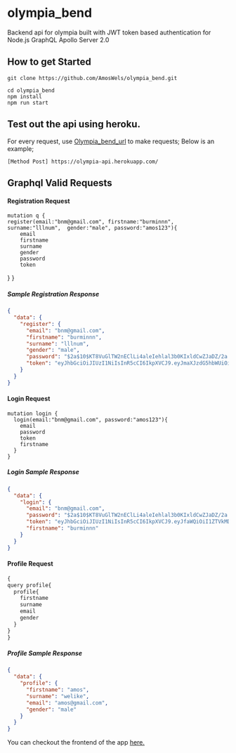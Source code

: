 # olympia_bend
Backend api for olympia built with JWT token based authentication for Node.js GraphQL Apollo Server 2.0

## How to get Started
```
git clone https://github.com/AmosWels/olympia_bend.git
```
```
cd olympia_bend
npm install
npm run start
```

## Test out the api using heroku.

For every request, use [Olympia_bend_url](https://olympia-api.herokuapp.com/) to make requests; Below is an example;

```
[Method Post] https://olympia-api.herokuapp.com/
```

## Graphql Valid Requests
#### Registration Request

    
    mutation q {
    register(email:"bnm@gmail.com", firstname:"burminnn", surname:"lllnum",  gender:"male", password:"amos123"){
        email
        firstname
        surname
        gender
        password
        token
  }
}
    
##### Sample Registration Response
```json
{
  "data": {
    "register": {
      "email": "bnm@gmail.com",
      "firstname": "burminnn",
      "surname": "lllnum",
      "gender": "male",
      "password": "$2a$10$KT8VuGlTW2nEClLi4aleIehlal3b0KIxldCwZJaDZ/2a.9XMWLl3m",
      "token": "eyJhbGciOiJIUzI1NiIsInR5cCI6IkpXVCJ9.eyJmaXJzdG5hbWUiOiJidXJtaW5ubiIsInN1cm5hbWUiOiJsbGxudW0iLCJnZW5kZXIiOiJtYWxlIiwiZW1haWwiOiJibm1AZ21haWwuY29tIiwicGFzc3dvcmQiOiIkMmEkMTAkS1Q4VnVHbFRXMm5FQ2xMaTRhbGVJZWhsYWwzYjBLSXhsZEN3WkphRFovMmEuOVhNV0xsM20iLCJfaWQiOiI1ZTVkMDgxNTAzYTAwMjAwMjQ1NzQ0MzEiLCJpYXQiOjE1ODMxNTUyMjEsImV4cCI6MTU4Mzc2MDAyMX0.DFkzx3Dqe75iYmHzPOK7wKmK6jMPMVdLKc8Z2gcqqF4"
    }
  }
}
```

#### Login Request
```
mutation login {
  login(email:"bnm@gmail.com", password:"amos123"){
    email
    password
    token
    firstname
  }
}
```
##### Login Sample Response
```json
{
  "data": {
    "login": {
      "email": "bnm@gmail.com",
      "password": "$2a$10$KT8VuGlTW2nEClLi4aleIehlal3b0KIxldCwZJaDZ/2a.9XMWLl3m",
      "token": "eyJhbGciOiJIUzI1NiIsInR5cCI6IkpXVCJ9.eyJfaWQiOiI1ZTVkMDgxNTAzYTAwMjAwMjQ1NzQ0MzEiLCJmaXJzdG5hbWUiOiJidXJtaW5ubiIsInN1cm5hbWUiOiJsbGxudW0iLCJnZW5kZXIiOiJtYWxlIiwiZW1haWwiOiJibm1AZ21haWwuY29tIiwicGFzc3dvcmQiOiIkMmEkMTAkS1Q4VnVHbFRXMm5FQ2xMaTRhbGVJZWhsYWwzYjBLSXhsZEN3WkphRFovMmEuOVhNV0xsM20iLCJpYXQiOjE1ODMxNTUyNjIsImV4cCI6MTU4Mzc2MDA2Mn0.zmuAXkfND4YLBUSNb6ZCk0f2OjHewAT2pXFekQD2m6M",
      "firstname": "burminnn"
    }
  }
}
```

#### Profile Request
```js
{
query profile{
  profile{
    firstname
    surname
    email
    gender
  }
}
}
```
##### Profile Sample Response
```json
{
  "data": {
    "profile": {
      "firstname": "amos",
      "surname": "welike",
      "email": "amos@gmail.com",
      "gender": "male"
    }
  }
}
```
You can checkout the frontend of the app [here.](https://olympia-v2.now.sh/)
